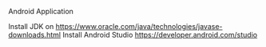 Android Application

Install JDK on https://www.oracle.com/java/technologies/javase-downloads.html
Install Android Studio https://developer.android.com/studio

